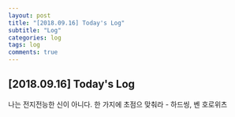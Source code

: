 ```yaml
---
layout: post
title: "[2018.09.16] Today's Log"
subtitle: "Log"
categories: log
tags: log
comments: true
---
```


## [2018.09.16] Today's Log

나는 전지전능한 신이 아니다. 한 가지에 초점으 맞춰라
    - 하드씽, 벤 호로위츠